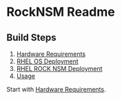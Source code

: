 # RockNSM Readme

## Build Steps
1. [Hardware Requirements](requirements.md)
1. [RHEL OS Deployment](os-deploy.md)
1. [RHEL ROCK NSM Deployment](rock-deploy.md)
1. [Usage](usage.md)

Start with [Hardware Requirements](requirements.md).
